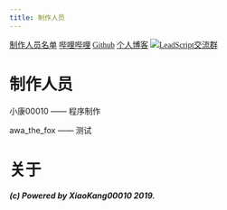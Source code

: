 ```yaml
---
title: 制作人员
---
```

<font color="Green" face="Minecraft">
<a href="/top/creator.md">制作人员名单</a>
<a href="https://space.bilibili.com/151235443?">哔哩哔哩</a>
<a href="https://www.github.com/xiaokang00010">Github</a>
<a href="https://xiaokang00010.github.io">个人博客</a>
<a target="_blank" href="//shang.qq.com/wpa/qunwpa?idkey=82b401120ae697997f306fab6ba1d66ff7414b93b2e1e161b0047bf66de35d04"><img border="0" src="//pub.idqqimg.com/wpa/images/group.png" alt="LeadScript交流群" title="LeadScript交流群"></a>
</font>


# 制作人员

小康00010 —— 程序制作

awa_the_fox —— 测试

# 关于

<strong><em>(c) Powered by XiaoKang00010 2019.</em><strong>
